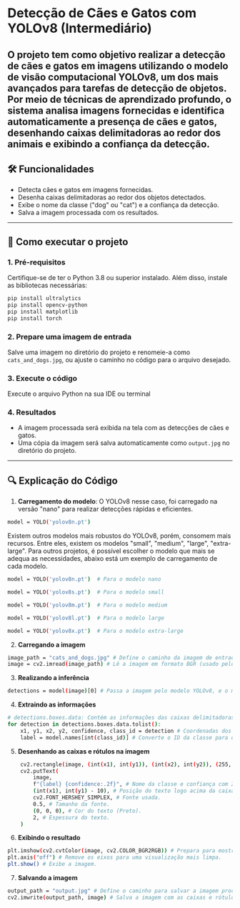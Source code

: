 # Detecção de Cães e Gatos com YOLOv8 (Intermediário)

O projeto tem como objetivo realizar a detecção de cães e gatos em imagens utilizando o modelo de visão computacional YOLOv8, um dos mais avançados para tarefas de detecção de objetos. Por meio de técnicas de aprendizado profundo, o sistema analisa imagens fornecidas e identifica automaticamente a presença de cães e gatos, desenhando caixas delimitadoras ao redor dos animais e exibindo a confiança da detecção.
---

## 🛠 Funcionalidades
- Detecta cães e gatos em imagens fornecidas.
- Desenha caixas delimitadoras ao redor dos objetos detectados.
- Exibe o nome da classe ("dog" ou "cat") e a confiança da detecção.
- Salva a imagem processada com os resultados.

---

## 🚀 Como executar o projeto

### 1. Pré-requisitos
Certifique-se de ter o Python 3.8 ou superior instalado. Além disso, instale as bibliotecas necessárias:

```bash
pip install ultralytics
pip install opencv-python
pip install matplotlib
pip install torch
```

### 2. Prepare uma imagem de entrada
Salve uma imagem no diretório do projeto e renomeie-a como `cats_and_dogs.jpg`, ou ajuste o caminho no código para o arquivo desejado.

### 3. Execute o código
Execute o arquivo Python na sua IDE ou terminal

### 4. Resultados
- A imagem processada será exibida na tela com as detecções de cães e gatos.
- Uma cópia da imagem será salva automaticamente como `output.jpg` no diretório do projeto.

---

## 🔍 Explicação do Código

1. **Carregamento do modelo**: O YOLOv8 nesse caso, foi carregado na versão "nano" para realizar detecções rápidas e eficientes.
```bash
model = YOLO('yolov8n.pt')
```
Existem outros modelos mais robustos do YOLOv8, porém, consomem mais recursos. Entre eles, existem os modelos "small", "medium", "large", "extra-large". Para outros projetos, é possível escolher o modelo que mais se adequa as necessidades, abaixo está um exemplo de carregamento de cada modelo.
```bash
model = YOLO('yolov8n.pt')  # Para o modelo nano
```
```bash
model = YOLO('yolov8s.pt')  # Para o modelo small
```
```bash
model = YOLO('yolov8m.pt')  # Para o modelo medium
```
```bash
model = YOLO('yolov8l.pt')  # Para o modelo large
```
```bash
model = YOLO('yolov8x.pt')  # Para o modelo extra-large
```

2. **Carregando a imagem**
```bash
image_path = "cats_and_dogs.jpg" # Define o caminho da imagem de entrada.
image = cv2.imread(image_path) # Lê a imagem em formato BGR (usado pelo OpenCV).
```


3. **Realizando a inferência**
```bash
detections = model(image)[0] # Passa a imagem pelo modelo YOLOv8, e o modelo retorna uma lista com as detecções. Após isso, pega apenas os resultados das caixas delimitadoras.
```

4. **Extraindo as informações**
```bash
# detections.boxes.data: Contém as informações das caixas delimitadoras.
for detection in detections.boxes.data.tolist():
    x1, y1, x2, y2, confidence, class_id = detection # Coordenadas dos cantos superiores e inferiores das caixas / Confiança do modelo / ID da classe.
    label = model.names[int(class_id)] # Converte o ID da classe para o nome da classe.
```

5. **Desenhando as caixas e rótulos na imagem**
```bash
    cv2.rectangle(image, (int(x1), int(y1)), (int(x2), int(y2)), (255, 0, 0), 2)
    cv2.putText(
        image,
        f"{label} {confidence:.2f}", # Nome da classe e confiança com 2 casas decimais.
        (int(x1), int(y1) - 10), # Posição do texto logo acima da caixa.
        cv2.FONT_HERSHEY_SIMPLEX, # Fonte usada.
        0.5, # Tamanho da fonte.
        (0, 0, 0), # Cor do texto (Preto).
        2, # Espessura do texto.
    )
```

6. **Exibindo o resultado**
```bash
plt.imshow(cv2.cvtColor(image, cv2.COLOR_BGR2RGB)) # Prepara para mostrar a imagem, e converte a imagem de BGR (formato OpenCV) para RGB (formato Matplotlib).
plt.axis("off") # Remove os eixos para uma visualização mais limpa.
plt.show() # Exibe a imagem.
```

7. **Salvando a imagem**
```bash
output_path = "output.jpg" # Define o caminho para salvar a imagem processada.
cv2.imwrite(output_path, image) # Salva a imagem com as caixas e rótulos no arquivo especificado.
```
